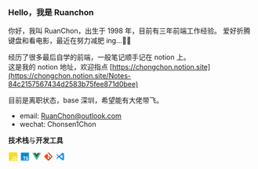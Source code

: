 <!--
 * @Author: Chon
 * @Date: 2023-03-01 16:30:44
 * @Description: 文件说明
-->

### Hello，我是 Ruanchon

你好，我叫 RuanChon，出生于 1998 年，目前有三年前端工作经验。
爱好折腾键盘和看电影，最近在努力减肥 ing...🏋🏼

经历了很多最后自学的前端，一般笔记顺手记在 notion 上。  
这是我的 notion 地址，欢迎指点 [https://chongchon.notion.site](https://chongchon.notion.site/Notes-84c2157567434d2583b75fee871d0bee)

目前是离职状态，base 深圳，希望能有大佬带飞。

- email: RuanChon@outlook.com
- wechat: Chonsen1Chon

**技术栈**与**开发工具**

<code><img height="20" src="./JavaScript.png"></code>
<code><img height="20" src="./typescript.png"></code>
<code><img height="20" src="./Vue.png"></code>
<code><img height="20" src="./git.png"></code>
<code><img height="20" src="./VSCode.png"></code>

<!-- <img align="left" src="https://github-readme-stats.vercel.app/api?username=RuanChon&show_icons=true&hide_border=true">
<img align="right" alt="GIF" src="./code.gif" width="380" height="100%" /> -->
